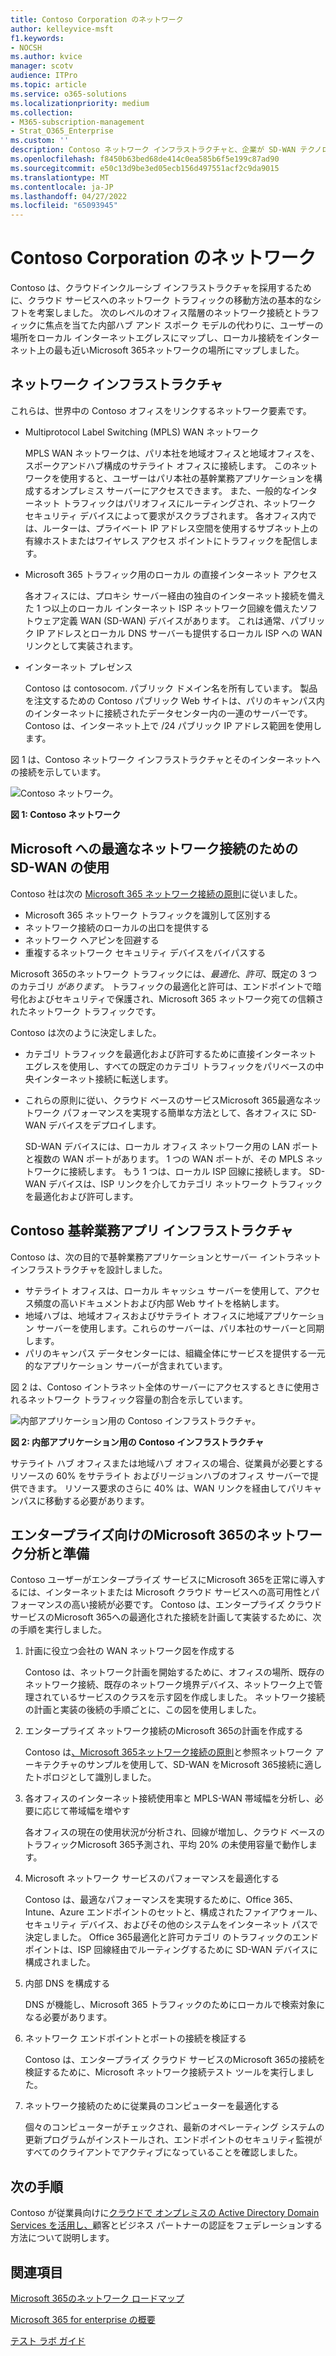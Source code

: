 ```yaml
---
title: Contoso Corporation のネットワーク
author: kelleyvice-msft
f1.keywords:
- NOCSH
ms.author: kvice
manager: scotv
audience: ITPro
ms.topic: article
ms.service: o365-solutions
ms.localizationpriority: medium
ms.collection:
- M365-subscription-management
- Strat_O365_Enterprise
ms.custom: ''
description: Contoso ネットワーク インフラストラクチャと、企業が SD-WAN テクノロジを使用して最適なネットワーク パフォーマンスを実現し、エンタープライズ クラウド サービスにMicrosoft 365する方法について説明します。
ms.openlocfilehash: f8450b63bed68de414c0ea585b6f5e199c87ad90
ms.sourcegitcommit: e50c13d9be3ed05ecb156d497551acf2c9da9015
ms.translationtype: MT
ms.contentlocale: ja-JP
ms.lasthandoff: 04/27/2022
ms.locfileid: "65093945"
---
```

# <a name="networking-for-the-contoso-corporation"></a>Contoso Corporation のネットワーク

Contoso は、クラウドインクルーシブ インフラストラクチャを採用するために、クラウド サービスへのネットワーク トラフィックの移動方法の基本的なシフトを考案しました。 次のレベルのオフィス階層のネットワーク接続とトラフィックに焦点を当てた内部ハブ アンド スポーク モデルの代わりに、ユーザーの場所をローカル インターネットエグレスにマップし、ローカル接続をインターネット上の最も近いMicrosoft 365ネットワークの場所にマップしました。

## <a name="networking-infrastructure"></a>ネットワーク インフラストラクチャ

これらは、世界中の Contoso オフィスをリンクするネットワーク要素です。

- Multiprotocol Label Switching (MPLS) WAN ネットワーク

  MPLS WAN ネットワークは、パリ本社を地域オフィスと地域オフィスを、スポークアンドハブ構成のサテライト オフィスに接続します。 このネットワークを使用すると、ユーザーはパリ本社の基幹業務アプリケーションを構成するオンプレミス サーバーにアクセスできます。 また、一般的なインターネット トラフィックはパリオフィスにルーティングされ、ネットワーク セキュリティ デバイスによって要求がスクラブされます。 各オフィス内では、ルーターは、プライベート IP アドレス空間を使用するサブネット上の有線ホストまたはワイヤレス アクセス ポイントにトラフィックを配信します。

- Microsoft 365 トラフィック用のローカル の直接インターネット アクセス

  各オフィスには、プロキシ サーバー経由の独自のインターネット接続を備えた 1 つ以上のローカル インターネット ISP ネットワーク回線を備えたソフトウェア定義 WAN (SD-WAN) デバイスがあります。 これは通常、パブリック IP アドレスとローカル DNS サーバーも提供するローカル ISP への WAN リンクとして実装されます。

- インターネット プレゼンス

  Contoso は contosocom\. パブリック ドメイン名を所有しています。 製品を注文するための Contoso パブリック Web サイトは、パリのキャンパス内のインターネットに接続されたデータセンター内の一連のサーバーです。 Contoso は、インターネット上で /24 パブリック IP アドレス範囲を使用します。

図 1 は、Contoso ネットワーク インフラストラクチャとそのインターネットへの接続を示しています。

![Contoso ネットワーク。](../media/contoso-networking/contoso-networking-fig1.png)
 
**図 1: Contoso ネットワーク**

## <a name="use-of-sd-wan-for-optimal-network-connectivity-to-microsoft"></a>Microsoft への最適なネットワーク接続のための SD-WAN の使用

Contoso 社は次の [Microsoft 365 ネットワーク接続の原則](microsoft-365-network-connectivity-principles.md)に従いました。

- Microsoft 365 ネットワーク トラフィックを識別して区別する
- ネットワーク接続のローカルの出口を提供する
- ネットワーク ヘアピンを回避する
- 重複するネットワーク セキュリティ デバイスをバイパスする

Microsoft 365のネットワーク トラフィックには、*最適化*、*許可*、既定の 3 つのカテゴリ *があります*。 トラフィックの最適化と許可は、エンドポイントで暗号化およびセキュリティで保護され、Microsoft 365 ネットワーク宛ての信頼されたネットワーク トラフィックです。

Contoso は次のように決定しました。

- カテゴリ トラフィックを最適化および許可するために直接インターネット エグレスを使用し、すべての既定のカテゴリ トラフィックをパリベースの中央インターネット接続に転送します。

- これらの原則に従い、クラウド ベースのサービスMicrosoft 365最適なネットワーク パフォーマンスを実現する簡単な方法として、各オフィスに SD-WAN デバイスをデプロイします。

  SD-WAN デバイスには、ローカル オフィス ネットワーク用の LAN ポートと複数の WAN ポートがあります。 1 つの WAN ポートが、その MPLS ネットワークに接続します。 もう 1 つは、ローカル ISP 回線に接続します。 SD-WAN デバイスは、ISP リンクを介してカテゴリ ネットワーク トラフィックを最適化および許可します。

## <a name="the-contoso-line-of-business-app-infrastructure"></a>Contoso 基幹業務アプリ インフラストラクチャ

Contoso は、次の目的で基幹業務アプリケーションとサーバー イントラネット インフラストラクチャを設計しました。

- サテライト オフィスは、ローカル キャッシュ サーバーを使用して、アクセス頻度の高いドキュメントおよび内部 Web サイトを格納します。
- 地域ハブは、地域オフィスおよびサテライト オフィスに地域アプリケーション サーバーを使用します。これらのサーバーは、パリ本社のサーバーと同期します。
- パリのキャンパス データセンターには、組織全体にサービスを提供する一元的なアプリケーション サーバーが含まれています。

図 2 は、Contoso イントラネット全体のサーバーにアクセスするときに使用されるネットワーク トラフィック容量の割合を示しています。

![内部アプリケーション用の Contoso インフラストラクチャ。](../media/contoso-networking/contoso-networking-fig2.png)
 
**図 2: 内部アプリケーション用の Contoso インフラストラクチャ**

サテライト ハブ オフィスまたは地域ハブ オフィスの場合、従業員が必要とするリソースの 60% をサテライト およびリージョンハブのオフィス サーバーで提供できます。 リソース要求のさらに 40% は、WAN リンクを経由してパリキャンパスに移動する必要があります。

## <a name="network-analysis-and-preparation-for-microsoft-365-for-enterprise"></a>エンタープライズ向けのMicrosoft 365のネットワーク分析と準備

Contoso ユーザーがエンタープライズ サービスにMicrosoft 365を正常に導入するには、インターネットまたは Microsoft クラウド サービスへの高可用性とパフォーマンスの高い接続が必要です。 Contoso は、エンタープライズ クラウド サービスのMicrosoft 365への最適化された接続を計画して実装するために、次の手順を実行しました。

1. 計画に役立つ会社の WAN ネットワーク図を作成する

   Contoso は、ネットワーク計画を開始するために、オフィスの場所、既存のネットワーク接続、既存のネットワーク境界デバイス、ネットワーク上で管理されているサービスのクラスを示す図を作成しました。 ネットワーク接続の計画と実装の後続の手順ごとに、この図を使用しました。

2. エンタープライズ ネットワーク接続のMicrosoft 365の計画を作成する

   Contoso は[、Microsoft 365ネットワーク接続の原則](microsoft-365-network-connectivity-principles.md)と参照ネットワーク アーキテクチャのサンプルを使用して、SD-WAN をMicrosoft 365接続に適したトポロジとして識別しました。

3. 各オフィスのインターネット接続使用率と MPLS-WAN 帯域幅を分析し、必要に応じて帯域幅を増やす

   各オフィスの現在の使用状況が分析され、回線が増加し、クラウド ベースのトラフィックMicrosoft 365予測され、平均 20% の未使用容量で動作します。

4. Microsoft ネットワーク サービスのパフォーマンスを最適化する

   Contoso は、最適なパフォーマンスを実現するために、Office 365、Intune、Azure エンドポイントのセットと、構成されたファイアウォール、セキュリティ デバイス、およびその他のシステムをインターネット パスで決定しました。 Office 365最適化と許可カテゴリ のトラフィックのエンドポイントは、ISP 回線経由でルーティングするために SD-WAN デバイスに構成されました。

5. 内部 DNS を構成する

   DNS が機能し、Microsoft 365 トラフィックのためにローカルで検索対象になる必要があります。

6. ネットワーク エンドポイントとポートの接続を検証する

   Contoso は、エンタープライズ クラウド サービスのMicrosoft 365の接続を検証するために、Microsoft ネットワーク接続テスト ツールを実行しました。

7. ネットワーク接続のために従業員のコンピューターを最適化する

   個々のコンピューターがチェックされ、最新のオペレーティング システムの更新プログラムがインストールされ、エンドポイントのセキュリティ監視がすべてのクライアントでアクティブになっていることを確認しました。

## <a name="next-step"></a>次の手順

Contoso が従業員向けに[クラウドで オンプレミスの Active Directory Domain Services を活用し、](contoso-identity.md)顧客とビジネス パートナーの認証をフェデレーションする方法について説明します。

## <a name="see-also"></a>関連項目

[Microsoft 365のネットワーク ロードマップ](networking-roadmap-microsoft-365.md)

[Microsoft 365 for enterprise の概要](microsoft-365-overview.md)

[テスト ラボ ガイド](m365-enterprise-test-lab-guides.md)
